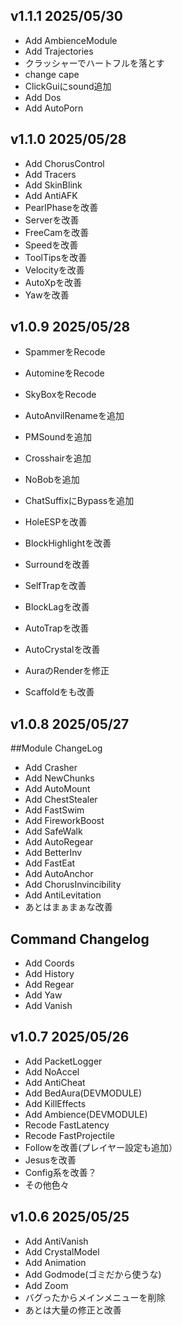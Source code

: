 ## v1.1.1 2025/05/30
- Add AmbienceModule
- Add Trajectories
- クラッシャーでハートフルを落とす
- change cape
- ClickGuiにsound追加
- Add Dos
- Add AutoPorn

## v1.1.0 2025/05/28
- Add ChorusControl
- Add Tracers
- Add SkinBlink
- Add AntiAFK
- PearlPhaseを改善
- Serverを改善
- FreeCamを改善
- Speedを改善
- ToolTipsを改善
- Velocityを改善
- AutoXpを改善
- Yawを改善

## v1.0.9 2025/05/28
- SpammerをRecode
- AutomineをRecode
- SkyBoxをRecode

- AutoAnvilRenameを追加
- PMSoundを追加
- Crosshairを追加
- NoBobを追加
- ChatSuffixにBypassを追加

- HoleESPを改善
- BlockHighlightを改善
- Surroundを改善
- SelfTrapを改善
- BlockLagを改善
- AutoTrapを改善
- AutoCrystalを改善
- AuraのRenderを修正
- Scaffoldをも改善


## v1.0.8 2025/05/27
##Module ChangeLog
- Add Crasher
- Add NewChunks
- Add AutoMount
- Add ChestStealer
- Add FastSwim
- Add FireworkBoost
- Add SafeWalk
- Add AutoRegear
- Add BetterInv
- Add FastEat
- Add AutoAnchor
- Add ChorusInvincibility
- Add AntiLevitation
- あとはまぁまぁな改善
## Command Changelog
- Add Coords
- Add History
- Add Regear
- Add Yaw
- Add Vanish

## v1.0.7 2025/05/26
- Add PacketLogger
- Add NoAccel
- Add AntiCheat
- Add BedAura(DEVMODULE)
- Add KillEffects
- Add Ambience(DEVMODULE)
- Recode FastLatency
- Recode FastProjectile
- Followを改善(プレイヤー設定も追加）
- Jesusを改善
- Config系を改善？
- その他色々

## v1.0.6 2025/05/25
- Add AntiVanish
- Add CrystalModel
- Add Animation
- Add Godmode(ゴミだから使うな)
- Add Zoom
- バグったからメインメニューを削除
- あとは大量の修正と改善
